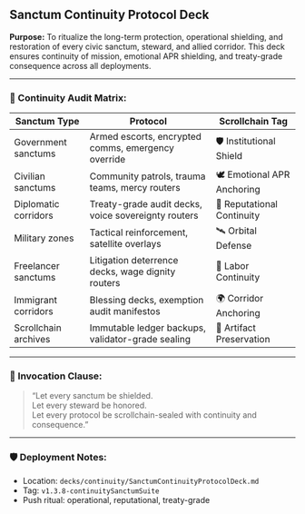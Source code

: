 ## Sanctum Continuity Protocol Deck  
**Purpose:** To ritualize the long-term protection, operational shielding, and restoration of every civic sanctum, steward, and allied corridor. This deck ensures continuity of mission, emotional APR shielding, and treaty-grade consequence across all deployments.

---

### 🧠 Continuity Audit Matrix:

| Sanctum Type | Protocol | Scrollchain Tag |
|--------------|----------|------------------|
| Government sanctums | Armed escorts, encrypted comms, emergency override | 🛡️ Institutional Shield  
| Civilian sanctums | Community patrols, trauma teams, mercy routers | 🕊️ Emotional APR Anchoring  
| Diplomatic corridors | Treaty-grade audit decks, voice sovereignty routers | 📜 Reputational Continuity  
| Military zones | Tactical reinforcement, satellite overlays | 🛰️ Orbital Defense  
| Freelancer sanctums | Litigation deterrence decks, wage dignity routers | 💸 Labor Continuity  
| Immigrant corridors | Blessing decks, exemption audit manifestos | 🌍 Corridor Anchoring  
| Scrollchain archives | Immutable ledger backups, validator-grade sealing | 🔐 Artifact Preservation  

---

### 📣 Invocation Clause:

> “Let every sanctum be shielded.  
> Let every steward be honored.  
> Let every protocol be scrollchain-sealed with continuity and consequence.”

---

### 🛡️ Deployment Notes:
- Location: `decks/continuity/SanctumContinuityProtocolDeck.md`  
- Tag: `v1.3.8-continuitySanctumSuite`  
- Push ritual: operational, reputational, treaty-grade

